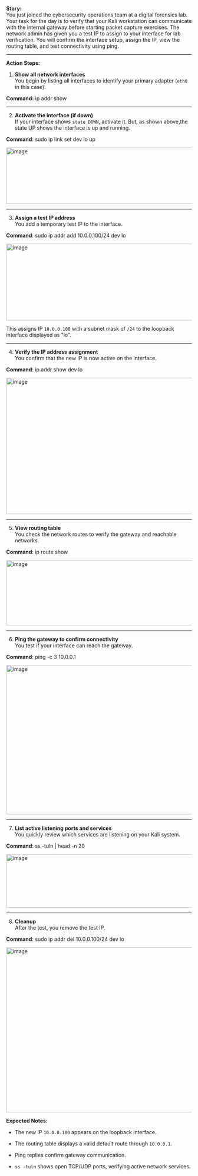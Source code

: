 **Story:**  
You just joined the cybersecurity operations team at a digital forensics lab. Your task for the day is to verify that your Kali workstation can communicate with the internal gateway before starting packet capture exercises. The network admin has given you a test IP to assign to your interface for lab verification. You will confirm the interface setup, assign the IP, view the routing table, and test connectivity using ping.

---

**Action Steps:**

1. **Show all network interfaces**  
 You begin by listing all interfaces to identify your primary adapter (`eth0` in this case).

**Command:** ip addr show




---

2.  **Activate the interface (if down)**  
If your interface shows `state DOWN`, activate it. But, as shown above,the  state UP shows the interface is up and running.

**Command**: sudo ip link set dev lo up

<img width="951" height="153" alt="image" src="https://github.com/user-attachments/assets/0321cbf0-e13f-43f8-91e5-dac2af7b7a27" />


---

3. **Assign a test IP address**  
You add a temporary test IP to the interface.

**Command**: sudo ip addr add 10.0.0.100/24 dev lo

<img width="1098" height="208" alt="image" src="https://github.com/user-attachments/assets/eff2e966-1206-4619-b1ca-a1e41fe9ec8a" />


This assigns IP `10.0.0.100` with a subnet mask of `/24` to the loopback interface displayed as "lo".

---

4. **Verify the IP address assignment**  
You confirm that the new IP is now active on the interface.

**Command**: ip addr show dev lo

<img width="1350" height="370" alt="image" src="https://github.com/user-attachments/assets/1e2e6a72-da2d-4d10-bb1f-fbceac406bde" />


---

5. **View routing table**  
You check the network routes to verify the gateway and reachable networks.

**Command**: ip route show

<img width="1343" height="177" alt="image" src="https://github.com/user-attachments/assets/fb6afbe8-c997-47f2-8eb1-03ded5811a10" />


---

6. **Ping the gateway to confirm connectivity**  
You test if your interface can reach the gateway.

**Command**: ping -c 3 10.0.0.1

<img width="1177" height="405" alt="image" src="https://github.com/user-attachments/assets/2a98b41a-3c29-46a3-8642-c1b426411c34" />


---

7. **List active listening ports and services**  
 You quickly review which services are listening on your Kali system.

**Command**: ss -tuln | head -n 20

<img width="1332" height="145" alt="image" src="https://github.com/user-attachments/assets/518725dc-5f24-4b73-8738-d366fd587bde" />


---

8. **Cleanup**  
After the test, you remove the test IP.

**Command**:  sudo ip addr del 10.0.0.100/24 dev  lo

<img width="1353" height="448" alt="image" src="https://github.com/user-attachments/assets/6c3f028e-4499-4aac-927b-a500d26c54db" />



**Expected Notes:**

- The new IP `10.0.0.100` appears on the loopback interface.
    
- The routing table displays a valid default route through `10.0.0.1`.
    
- Ping replies confirm gateway communication.
    
- `ss -tuln` shows open TCP/UDP ports, verifying active network services.
